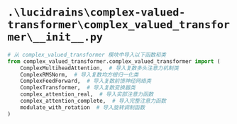 # `.\lucidrains\complex-valued-transformer\complex_valued_transformer\__init__.py`

```py
# 从 complex_valued_transformer 模块中导入以下函数和类
from complex_valued_transformer.complex_valued_transformer import (
    ComplexMultiheadAttention,  # 导入复数多头注意力机制类
    ComplexRMSNorm,  # 导入复数均方根归一化类
    ComplexFeedForward,  # 导入复数前馈神经网络类
    ComplexTransformer,  # 导入复数变换器类
    complex_attention_real,  # 导入实部注意力函数
    complex_attention_complete,  # 导入完整注意力函数
    modulate_with_rotation  # 导入旋转调制函数
)
```